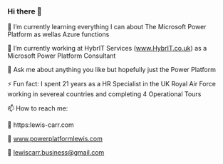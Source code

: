 ### Hi there 👋




🌱 I’m currently learning everything I can about The Microsoft Power Platform as wellas Azure functions

🔭 I’m currently working at HybrIT Services (www.HybrIT.co.uk) as a Microsoft Power Platform Consultant 

💬 Ask me about anything you like but hopefully just the Power Platform 

⚡ Fun fact: I spent 21 years as a HR Specialist in the UK Royal Air Force working in severeal countries and completing 4 Operational Tours




📫 How to reach me:

:link: https:lewis-carr.com

:link: www.powerplatformlewis.com

:email: lewiscarr.business@gmail.com


<!--
**ljcarr/ljcarr** is a ✨ _special_ ✨ repository because its `README.md` (this file) appears on your GitHub profile.

Here are some ideas to get you started:

- 🔭 I’m currently working on ...
- 🌱 I’m currently learning ...
- 👯 I’m looking to collaborate on ...
- 🤔 I’m looking for help with ...
- 💬 Ask me about ...
- 📫 How to reach me: ...
- 😄 Pronouns: ...
- ⚡ Fun fact: ...
-->
